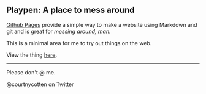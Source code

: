 ## Playpen: A place to mess around

[Github Pages](https://pages.github.com) provide a simple way to make a
website using Markdown and git and is great for _messing around, man._

This is a minimal area for me to try out things on the web.

View the thing [here](https://courtny.github.io/playpen/).

---

Please don't @ me.

@courtnycotten on Twitter
